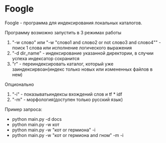 # Foogle
Foogle - программа для индексирования локальных каталогов.

Программу возможно запустить в 3 режимах работы
1) "-w слово"  или "-w "слово1 and слово2 or not слово3 and слово4"" - поиск 1 слова или исполнение логического выражения
2) "-d dir_name" - индексирование указанной директории, в случии успеха индексатор сохранится
3) "r" - переиндексировать каталог, который уже заиндексирвоан(индекс только новых или измененных файлов в нем)

Опционально
1) "-i" - показыватьиндексы вхождений слов и tf * idf
2) "-m" - морфология(доступен только русский язык)

Пример запроса:
+ python main.py -d docs
+ python main.py -w кот
+ python main.py -w "кот or гермиона" -i
+ python main.py -w "кот or гермиона and гном" -m -i

